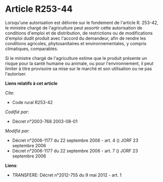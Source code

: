 # Article R253-44

Lorsqu'une autorisation est délivrée sur le fondement de l'article R. 253-42, le ministre chargé de l'agriculture peut
assortir cette autorisation de conditions d'emploi et de distribution, de restrictions ou de modifications d'emploi dudit
produit avec l'accord du demandeur, afin de rendre les conditions agricoles, phytosanitaires et environnementales, y compris
climatiques, comparables.

Si le ministre chargé de l'agriculture estime que le produit présente un risque pour la santé humaine ou animale, ou pour
l'environnement, il peut limiter à titre provisoire sa mise sur le marché et son utilisation ou ne pas l'autoriser.

**Liens relatifs à cet article**

_Cite_:

  - Code rural R253-42

_Codifié par_:

  - Décret n°2003-768 2003-08-01

_Modifié par_:

  - Décret n°2006-1177 du 22 septembre 2006 - art. 4 () JORF 23 septembre 2006
  - Décret n°2006-1177 du 22 septembre 2006 - art. 7 () JORF 23 septembre 2006

**Liens**:

  - TRANSFERE: Décret n°2012-755 du 9 mai 2012 - art. 1
